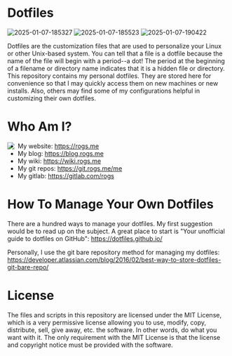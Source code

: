#  Dotfiles
![2025-01-07-185327](/uploads/f422a18768ccf21958dba0c2ef6cab5b/2025-01-07-185327.png)
![2025-01-07-185523](/uploads/993e7b45fe20bd01b751013f6845355a/2025-01-07-185523.png)
![2025-01-07-190422](/uploads/13c70f7b3737397348bba6318145787e/2025-01-07-190422.png)

Dotfiles are the customization files that are used to personalize your Linux or other Unix-based system.  You can tell that a file is a dotfile because the name of the file will begin with a period--a dot!  The period at the beginning of a filename or directory name indicates that it is a hidden file or directory.  This repository contains my personal dotfiles.  They are stored here for convenience so that I may quickly access them on new machines or new installs.  Also, others may find some of my configurations helpful in customizing their own dotfiles.  

# Who Am I?
<img align="left" border="0" padding="4" src="https://git.rogs.me/me/dotfiles/raw/branch/master/.me-small.png">

* My website: https://rogs.me
* My blog: https://blog.rogs.me
* My wiki: https://wiki.rogs.me
* My git repos: https://git.rogs.me/me
* My gitlab: https://gitlab.com/rogs

# How To Manage Your Own Dotfiles

There are a hundred ways to manage your dotfiles.  My first suggestion would be to read up on the subject.  A great place to start is "Your unofficial guide to dotfiles on GitHub": https://dotfiles.github.io/

Personally, I use the git bare repository method for managing my dotfiles: https://developer.atlassian.com/blog/2016/02/best-way-to-store-dotfiles-git-bare-repo/

# License

The files and scripts in this repository are licensed under the MIT License, which is a very permissive license allowing you to use, modify, copy, distribute, sell, give away, etc. the software.  In other words, do what you want with it.  The  only requirement with the MIT License is that the license and copyright notice must be provided with the software.
